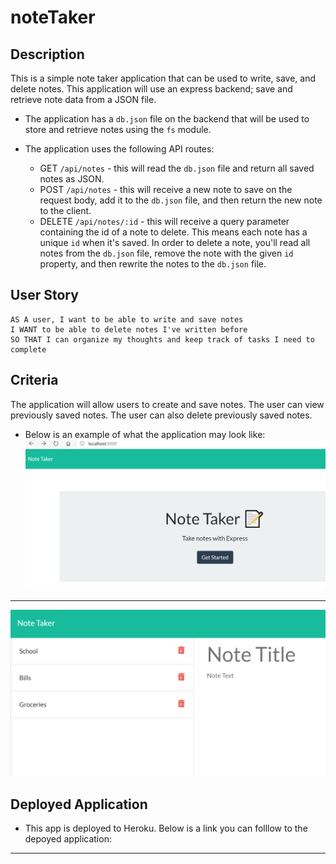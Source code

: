 # noteTaker

## Description

This is a simple note taker application that can be used to write, save, and delete notes. This application will use an express backend; save and retrieve note data from a JSON file.


* The application has a `db.json` file on the backend that will be used to store and retrieve notes using the `fs` module.

* The application uses the following API routes:

  * GET `/api/notes` - this will read the `db.json` file and return all saved notes as JSON.
  * POST `/api/notes` - this will receive a new note to save on the request body, add it to the `db.json` file, and then return the new note to the client.
  * DELETE `/api/notes/:id` - this will receive a query parameter containing the id of a note to delete. This means each note has a unique `id` when it's saved. 
     In order to delete a note, you'll read all notes from the `db.json` file, remove the note with the given `id` property, and then rewrite the notes to the `db.json` file.

## User Story
```
AS A user, I want to be able to write and save notes
I WANT to be able to delete notes I've written before
SO THAT I can organize my thoughts and keep track of tasks I need to complete
```

## Criteria

The application will allow users to create and save notes.
The user can view previously saved notes.
The user can also delete previously saved notes.
* Below is an example of what the application may look like:
![noteTakerScreenshot](/Images/noteTakerScreenshot.png?raw=true)
- - - 
![noteScreenshot](/Images/noteScreenshot.png?raw=true)

## Deployed Application 
* This app is deployed to Heroku. Below is a link you can folllow to the depoyed application:

- - -